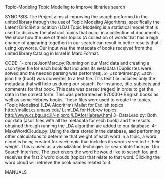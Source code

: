 Topic-Modeling
Topic Modeling to improve libraries search

SYNOPSIS:
The Project aims at improving the search preformed in the united library through the use of Topic Modeling Algorithms, specifically the Latent Dirichlet allocation (LDA).Topic Modeling is a statistical model that is used to discover the abstract topics that occur in a collection of documents. We show how the use of these topics (A collection of words that has a high chance of appearing together) in our search can result in better results that using keywords.
Our input was the metadata of books received from the united library Catalog in Israel in Marc Format.

CODE:
1- createJsonMarc.py: Running on our Marc data and creating a Json type file for each book that includes its metadata  (Duplicates were solved and the needed parsing was performed).
2- JsonParser.py: Each json file (book) was converted to a text file. This text file includes only the metadata that will help us during our search. For instance, title, subjects and comments for that book. This data was parsed (regex) in order to get the data in the correct form. This was performed on 870000+ English books as well as some Hebrew books. 
These files were used to create the topics.(Topic Modeling) (LDA Algorithm)
Mallet for English topics http://mallet.cs.umass.edu/
LemLDA for Hebrew topics   http://www.cs.bgu.ac.il/~nlpproj/LDAforHebrew.html 
3- DataLoad.py: Both our data (Json files with all the metadata for each book) and the results obtained through running the LDA algorithm are added to our database.
4- MakeWordClouds.py: Using the data stored in the database, and performing other calculations to determine that weight of each word in a topic, a word cloud is being created for each topic that includes its words sized to fir their weight. This is used as a visualization technique.
5- searchInterface.py: Our Search Interface. The user enters the word he would like to search for, and receives the first 2 word clouds (topics) that relate to that word. Clicking the word cloud will retrieve the book names related to it.

MANUALS
